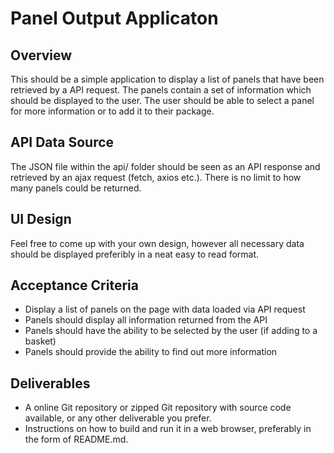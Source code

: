 # Panel Output Applicaton


## Overview

 This should be a simple application to display a list of panels that have been retrieved by a API request. The panels contain a set of information which should be displayed to the user. The user should be able to select a panel for more information or to add it to their package.

## API Data Source

 The JSON file within the api/ folder should be seen as an API response and retrieved by an ajax request (fetch, axios etc.). There is no limit to how many panels could be returned.

## UI Design

 Feel free to come up with your own design, however all necessary data should be displayed preferibly in a neat easy to read format.


## Acceptance Criteria

- Display a list of panels on the page with data loaded via API request
- Panels should display all information returned from the API
- Panels should have the ability to be selected by the user (if adding to a basket)
- Panels should provide the ability to find out more information


## Deliverables
- A online Git repository or zipped Git repository with source code available, or any other deliverable you prefer.
- Instructions on how to build and run it in a web browser, preferably in the form of README.md.
